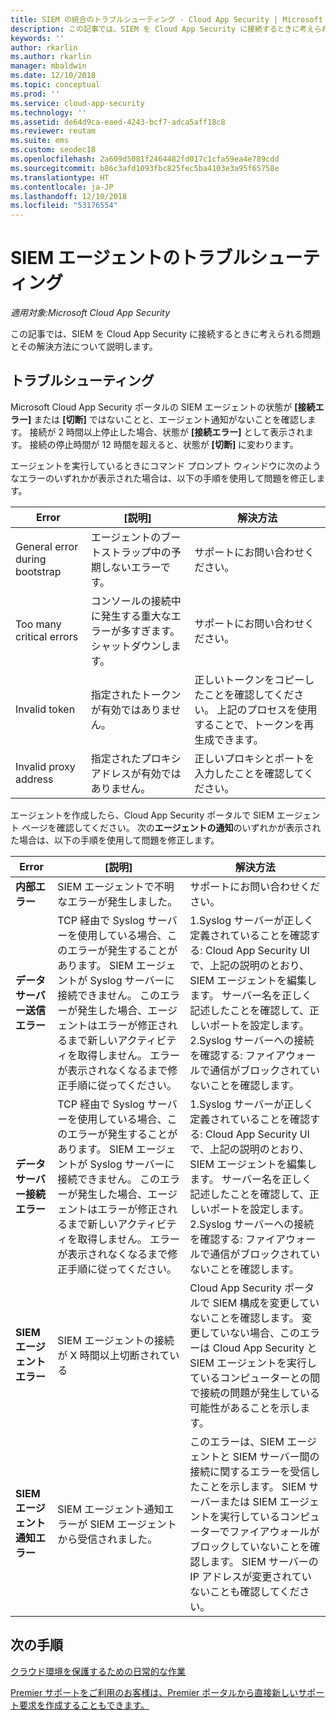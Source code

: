 ```yaml
---
title: SIEM の統合のトラブルシューティング - Cloud App Security | Microsoft Docs
description: この記事では、SIEM を Cloud App Security に接続するときに考えられる問題とその解決方法について説明します。
keywords: ''
author: rkarlin
ms.author: rkarlin
manager: mbaldwin
ms.date: 12/10/2018
ms.topic: conceptual
ms.prod: ''
ms.service: cloud-app-security
ms.technology: ''
ms.assetid: de64d9ca-eaed-4243-bcf7-adca5aff18c8
ms.reviewer: reutam
ms.suite: ems
ms.custom: seodec18
ms.openlocfilehash: 2a609d5081f2464482fd017c1cfa59ea4e789cdd
ms.sourcegitcommit: b86c3afd1093fbc825fec5ba4103e3a95f65758e
ms.translationtype: HT
ms.contentlocale: ja-JP
ms.lasthandoff: 12/10/2018
ms.locfileid: "53176554"
---
```

# <a name="troubleshooting-the-siem-agent"></a>SIEM エージェントのトラブルシューティング

*適用対象:Microsoft Cloud App Security*

この記事では、SIEM を Cloud App Security に接続するときに考えられる問題とその解決方法について説明します。

## <a name="troubleshooting"></a>トラブルシューティング

Microsoft Cloud App Security ポータルの SIEM エージェントの状態が **[接続エラー]** または **[切断]** ではないことと、エージェント通知がないことを確認します。 接続が 2 時間以上停止した場合、状態が **[接続エラー]** として表示されます。 接続の停止時間が 12 時間を超えると、状態が **[切断]** に変わります。

エージェントを実行しているときにコマンド プロンプト ウィンドウに次のようなエラーのいずれかが表示された場合は、以下の手順を使用して問題を修正します。

|Error|[説明]|解決方法|
|----|----|----|
|General error during bootstrap|エージェントのブートストラップ中の予期しないエラーです。|サポートにお問い合わせください。|
|Too many critical errors|コンソールの接続中に発生する重大なエラーが多すぎます。 シャットダウンします。|サポートにお問い合わせください。|
|Invalid token|指定されたトークンが有効ではありません。|正しいトークンをコピーしたことを確認してください。 上記のプロセスを使用することで、トークンを再生成できます。|
|Invalid proxy address|指定されたプロキシ アドレスが有効ではありません。|正しいプロキシとポートを入力したことを確認してください。|


エージェントを作成したら、Cloud App Security ポータルで SIEM エージェント ページを確認してください。 次の**エージェントの通知**のいずれかが表示された場合は、以下の手順を使用して問題を修正します。

|Error|[説明]|解決方法|
|----|----|----|
|**内部エラー**|SIEM エージェントで不明なエラーが発生しました。|サポートにお問い合わせください。|
|**データ サーバー送信エラー**|TCP 経由で Syslog サーバーを使用している場合、このエラーが発生することがあります。 SIEM エージェントが Syslog サーバーに接続できません。  このエラーが発生した場合、エージェントはエラーが修正されるまで新しいアクティビティを取得しません。 エラーが表示されなくなるまで修正手順に従ってください。|1.Syslog サーバーが正しく定義されていることを確認する: Cloud App Security UI で、上記の説明のとおり、SIEM エージェントを編集します。 サーバー名を正しく記述したことを確認して、正しいポートを設定します。 </br>2.Syslog サーバーへの接続を確認する: ファイアウォールで通信がブロックされていないことを確認します。| 
|**データ サーバー接続エラー**| TCP 経由で Syslog サーバーを使用している場合、このエラーが発生することがあります。 SIEM エージェントが Syslog サーバーに接続できません。  このエラーが発生した場合、エージェントはエラーが修正されるまで新しいアクティビティを取得しません。 エラーが表示されなくなるまで修正手順に従ってください。|1.Syslog サーバーが正しく定義されていることを確認する: Cloud App Security UI で、上記の説明のとおり、SIEM エージェントを編集します。 サーバー名を正しく記述したことを確認して、正しいポートを設定します。 </br>2.Syslog サーバーへの接続を確認する: ファイアウォールで通信がブロックされていないことを確認します。|
|**SIEM エージェント エラー**|SIEM エージェントの接続が X 時間以上切断されている|Cloud App Security ポータルで SIEM 構成を変更していないことを確認します。 変更していない場合、このエラーは Cloud App Security と SIEM エージェントを実行しているコンピューターとの間で接続の問題が発生している可能性があることを示します。|
|**SIEM エージェント通知エラー**|SIEM エージェント通知エラーが SIEM エージェントから受信されました。|このエラーは、SIEM エージェントと SIEM サーバー間の接続に関するエラーを受信したことを示します。 SIEM サーバーまたは SIEM エージェントを実行しているコンピューターでファイアウォールがブロックしていないことを確認します。 SIEM サーバーの IP アドレスが変更されていないことも確認してください。|


## <a name="next-steps"></a>次の手順
  
[クラウド環境を保護するための日常的な作業](daily-activities-to-protect-your-cloud-environment.md)   

[Premier サポートをご利用のお客様は、Premier ポータルから直接新しいサポート要求を作成することもできます。](https://premier.microsoft.com/)  
  
